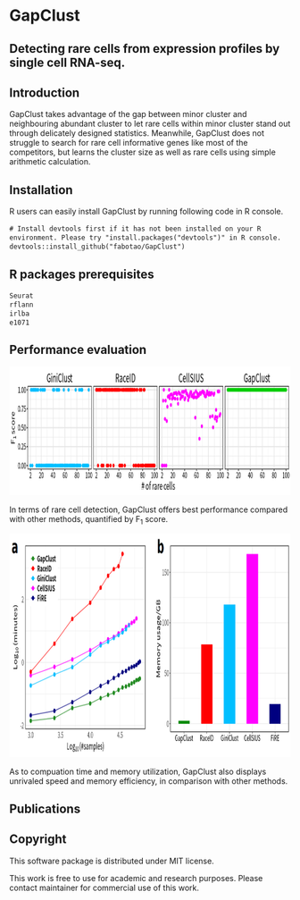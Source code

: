 # GapClust
## Detecting rare cells from expression profiles by single cell RNA-seq.

## Introduction
GapClust takes advantage of the gap between minor cluster and neighbouring abundant cluster to let rare cells within minor cluster stand out through delicately designed statistics. Meanwhile, GapClust does not
struggle to search for rare cell informative genes like most of the competitors, but learns the cluster size as well as rare cells using simple arithmetic calculation.

## Installation
R users  can easily install GapClust by running following code in R console. 
```
# Install devtools first if it has not been installed on your R environment. Please try "install.packages("devtools")" in R console.
devtools::install_github("fabotao/GapClust")
```
## R packages prerequisites
```
Seurat
rflann
irlba
e1071
```
## Performance evaluation
  <img src="image/performance.png" width="1000" height="230" />
  
  In terms of rare cell detection, GapClust offers best performance compared with other methods, quantified by F<sub>1</sub> score.
  
  <img src="image/time_memory.png" width="1000" height="400" />

As to compuation time and memory utilization, GapClust also displays unrivaled speed and memory efficiency, in comparison with other methods.

## Publications

## Copyright
This software package is distributed under MIT license.

This work is free to use for academic and research purposes. Please contact maintainer for commercial use of this work.
